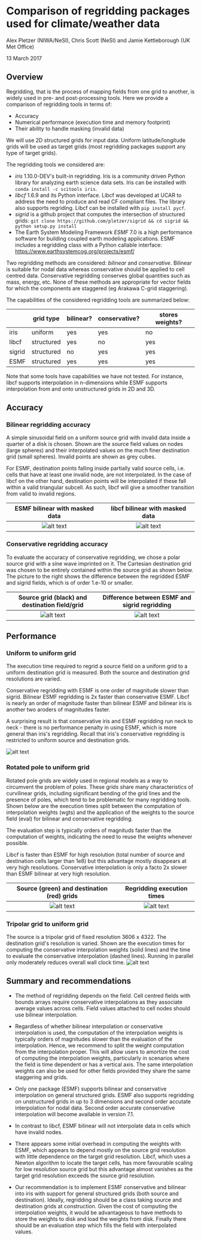 # Comparison of regridding packages used for climate/weather data

Alex Pletzer (NIWA/NeSI), Chris Scott (NeSI) and Jamie Kettleborough (UK Met Office)

13 March 2017

## Overview

Regridding, that is the process of mapping fields from one grid to another,
is widely used in pre- and post-processing tools. Here we provide a comparison of regridding tools in terms of:

 * Accuracy
 * Numerical performance (execution time and memory footprint)
 * Their ability to handle masking (invalid data)

We will use 2D structured grids for input data. Uniform latitude/longitude grids will be used as target grids (most regridding packages support any type of target grids). 

The regridding tools we considered are:

 * *iris* 1.10.0-DEV's built-in regridding. Iris is a community driven Python library for analyzing earth science data sets. Iris can be installed with `conda install -c scitools iris`.
 * *libcf* 1.6.9 and its Python interface. Libcf was developed at UCAR to address the need to produce and read CF compliant files. The library also supports regriding. Libcf can be installed with `pip install pycf`. 
 * *sigrid* is a github project that computes the intersection of structured grids: `git clone https://github.com/pletzer/sigrid && cd sigrid && python setup.py install` 
 * The Earth System Modeling Framework *ESMF* 7.0 is a high performance software for building coupled earth modeling applications. ESMF includes a regridding class with a Python callable interface: https://www.earthsystemcog.org/projects/esmf/

Two regridding methods are considered: _bilinear_ and _conservative_. Bilinear is suitable for nodal 
 data whereas conservative should be applied to cell centred data. Conservative regridding 
 conserves global quantities such as mass, energy, etc. None of these methods are appropriate for 
 vector fields for which the components are staggered (eg Arakawa C-grid staggering).

 The capabilities of the considered regridding tools are summarized below:

|               |  grid type    |   bilinear?   | conservative? |  stores weights? |
|---------------|---------------|--------------|----------------|-----------------|
|  iris         |  uniform     |    yes       |     yes        |     no          | 
|  libcf        |  structured  |    yes        |    no         |     yes         |  
| sigrid        |  structured  |    no         |    yes        |     yes         |
| ESMF          |  structured  |    yes        |    yes        |     yes         |

Note that some tools have capabilities we have not tested. For instance, libcf supports 
interpolation in n-dimensions while ESMF supports interpolation from and onto unstructured grids in 
2D and 3D. 

## Accuracy

### Bilinear regridding accuracy

A simple sinusoidal field on a uniform source grid with invalid data inside a quarter of a disk is chosen. Shown are 
the source field values on nodes (large spheres) and their interpolated values on the much finer destination grid (small spheres).
Invalid points are shown as grey cubes. 

For ESMF, destination points falling inside partially valid source cells, i.e. cells that have at least one invalid node, are not interpolated. In the case of libcf on the other hand, destination points will be interpolated if these fall within a valid triangular subcell. As such, libcf will give a smoother transition from valid to invalid regions.


ESMF bilinear with masked data | libcf bilinear with masked data
:-----------------------------:|:--------------------------------:
![alt text](https://github.com/pletzer/pyterp_tests/blob/master/masking/vis_esmf1_dst.png "ESMF bilinear regridding of masked field")                        | ![alt text](https://github.com/pletzer/pyterp_tests/blob/master/masking/vis_libcf1_dst.png "libcf bilinear regridding of masked field")


### Conservative regridding accuracy

To evaluate the accuracy of conservative regridding, we chose a polar source grid with a sine wave imprinted on it. The 
Cartesian destination grid was chosen to be entirely contained within the source grid as shown below. The picture to the right
shows the difference between the regridded ESMF and sigrid fields, which is of order 1.e-10 or smaller.

Source grid (black) and destination field/grid | Difference between ESMF and sigrid regridding
:---------------------------------------------:|:---------------------------------------------:
![alt text](https://github.com/pletzer/pyterp_tests/blob/master/polar/srcAndDst.png "Src and dst grids") | ![alt text](https://github.com/pletzer/pyterp_tests/blob/master/polar/esmfMinusSigrid.png "Difference between ESMF and sigrid")


## Performance

### Uniform to uniform grid

The execution time required to regrid a source field on a uniform grid to a uniform destination grid is measured. Both the source and destination grid resolutions are varied.

Conservative regridding with ESMF is one order of magnitude slower than sigrid. Bilinear ESMF regridding is 2x faster than conservative ESMF. Libcf is nearly an order of magnitude faster than bilinear ESMF and bilinear iris is another two aroders of magnitudes faster. 

A surprising result is that conservative iris and ESMF regridding run neck to neck - there is no performance penalty in using ESMF, which is more general than iris's regridding. Recall that iris's conservative regridding is restricted to uniform source and destination grids.

![alt text](https://github.com/pletzer/pyterp_tests/blob/master/uniform/run.png "comparing the execution times of different regridding methods and packages")


### Rotated pole to uniform grid

Rotated pole grids are widely used in regional models as a way to circumvent the problem of poles. These grids share many 
characteristics of curvilinear grids, including significant bending of the grid lines and the presence of poles, which tend to 
be problematic for many regridding tools. Shown below are the execution times split between the computation of interpolation 
weights (wgts) and the application of the weights to the source field (eval) for bilinear and conservative regridding.

The evaluation step is typically orders of magnituds faster than the computation of weights,
indicating the need to reuse the weights whenever possible. 

Libcf is faster than ESMF for high resolution (total number of source and destination cells larger than 1e8) but this advantage mostly disappears at very high resolutions. Conservative interpolation is only a facto 2x slower than ESMF bilinear at very high resolution. 

Source (green) and destination (red) grids     | Regridding execution times
:---------------------------------------------:|:---------------------------------------------:
![alt text](https://github.com/pletzer/pyterp_tests/blob/master/rotated_pole/rotated_pole_grid.png "rotated pole to uniform grid") | ![alt text](https://github.com/pletzer/pyterp_tests/blob/master/rotated_pole/run.png "execution times for rotated pole to uniform regridding")


### Tripolar grid to uniform grid

The source is a tripolar grid of fixed resolution 3606 x 4322. The destination grid's resolution is varied. Shown are the execution
times for computing the conservative interpolation weights (solid lines) and the time to evaluate the conservative 
interpolation (dashed lines). Running in parallel only moderately reduces overall wall clock time. 
![alt text](https://github.com/pletzer/pyterp_tests/blob/master/big/run_conserve.png "tripolar to uniform conservative regridding")

## Summary and recommendations

 * The method of regridding depends on the field. Cell centred fields with bounds arrays require conservative interpolations as they associate average values across cells. Field values attached to cell nodes should use bilinear interpolation.

 * Regardless of whether bilinear interpolation or conservative interpolation is used, the computation of the interpolation weights is typically orders of magnitudes slower than the evaluation of the interpolation. Hence, we recommend to split the weight computation from the interpolation proper. This will allow users to amortize the cost of computing the interpolation weights, particularly in scenarios where the field is time dependent or has a vertical axis. The same interpolation weights can also be used for other fields provided they share the same staggering and grids. 

 * Only one package (ESMF) supports bilinear and conservative interpolation on general structured grids. ESMF also supports regridding on 
 unstructured grids in up to 3 dimensions and second order accutate interpolation for nodal data. Second order accurate conservative interpolation will become available in version 7.1.

 * In contrast to libcf, ESMF bilinear will not interpolate data in cells which have invalid nodes. 

 * There appears some initial overhead in computing the weights with ESMF, which appears to depend mostly on the source grid resolution with little dependence on the target grid resolution. Libcf, which uses a Newton algorithm to locate the target cells, has more favourable scaling for 
 low resolution source grid but this advantage almost vanishes as the target grid resolution exceeds the source grid resolution.

 * Our recommendation is to implement ESMF conservative and bilinear into iris with support for general structured grids (both source and destination). Ideally, regridding should be a class taking source and destination grids at construction. Given the cost of computing the interpolation weights, 
 it would be advantageous to have methods to store the weights to disk and load the weights from disk. Finally there should be an evaluation step 
 which fills the field with interpolated values.


